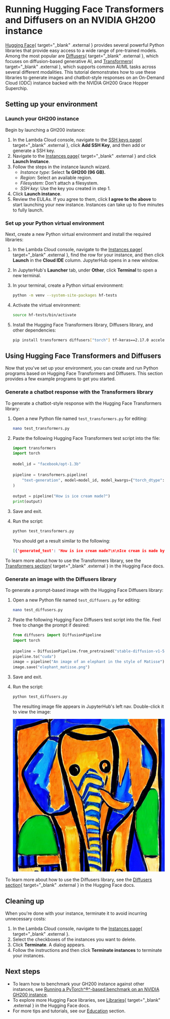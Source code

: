 # Running Hugging Face Transformers and Diffusers on an NVIDIA GH200 instance

[Hugging Face](https://huggingface.co/){ target="_blank" .external } provides
several powerful Python libraries that provide easy access to a wide range of
pre-trained models. Among the most popular are
[Diffusers](https://huggingface.co/docs/diffusers/index){ target="_blank" .external },
which focuses on diffusion-based generative AI, and
[Transformers](https://huggingface.co/docs/transformers/en/index){ target="_blank" .external },
which supports common AI/ML tasks across several different modalities. This
tutorial demonstrates how to use these libraries to generate images and
chatbot-style responses on an On-Demand Cloud (ODC) instance backed with the
NVIDIA GH200 Grace Hopper Superchip.

## Setting up your environment

### Launch your GH200 instance

Begin by launching a GH200 instance:

1. In the Lambda Cloud console, navigate to the
    [SSH keys page](https://cloud.lambdalabs.com/ssh-keys){ target="_blank" .external },
    click **Add SSH Key**, and then add or generate a SSH key.
1. Navigate to the
    [Instances page](https://cloud.lambdalabs.com/instances){ target="_blank" .external }
    and click **Launch Instance**.
1. Follow the steps in the instance launch wizard.
    -  _Instance type:_ Select **1x GH200 (96 GB).**
    -  _Region:_ Select an available region.
    -  _Filesystem:_ Don't attach a filesystem.
    -  _SSH key:_ Use the key you created in step 1.
1. Click **Launch instance**.
1. Review the EULAs. If you agree to them, click **I agree to the above** to
    start launching your new instance. Instances can take up to five minutes to
    fully launch.

### Set up your Python virtual environment

Next, create a new Python virtual environment and install the required
libraries:

1. In the Lambda Cloud console, navigate to the
    [Instances page](https://cloud.lambdalabs.com/instances){ target="_blank" .external },
    find the row for your instance, and then click **Launch** in the
    **Cloud IDE** column. JupyterHub opens in a new window.
1. In JupyterHub's **Launcher** tab, under **Other**, click **Terminal** to
    open a new terminal.
1. In your terminal, create a Python virtual environment:

    ```bash
    python -m venv --system-site-packages hf-tests
    ```

1. Activate the virtual environment:

    ```bash
    source hf-tests/bin/activate
    ```

1. Install the Hugging Face Transformers library, Diffusers library, and
    other dependencies:

    ```bash
    pip install transformers diffusers["torch"] tf-keras==2.17.0 accelerate
    ```

## Using Hugging Face Transformers and Diffusers

Now that you've set up your environment, you can create and run Python
programs based on Hugging Face Transformers and Diffusers. This section provides
a few example programs to get you started.

### Generate a chatbot response with the Transformers library

To generate a chatbot-style response with the Hugging Face Transformers library:

1. Open a new Python file named `test_transformers.py` for editing:

    ```bash
    nano test_transformers.py
    ```

1. Paste the following Hugging Face Transformers test script into the file:

    ```python
    import transformers
    import torch

    model_id = "facebook/opt-1.3b"

    pipeline = transformers.pipeline(
        "text-generation", model=model_id, model_kwargs={"torch_dtype": torch.bfloat16}, device_map="auto"
    )

    output = pipeline("How is ice cream made?")
    print(output)
    ```

1. Save and exit.
1. Run the script:

    ```bash
    python test_transformers.py
    ```

    You should get a result similar to the following:

    ```json { .no-copy }
    [{'generated_text': 'How is ice cream made?\n\nIce cream is made by mixing milk, sugar, and'}]
    ```

To learn more about how to use the Transformers library, see the
[Transformers section](https://huggingface.co/docs/transformers/index){ target="_blank" .external }
in the Hugging Face docs.

### Generate an image with the Diffusers library

To generate a prompt-based image with the Hugging Face Diffusers library:

1. Open a new Python file named `test_diffusers.py` for editing:

    ```bash
    nano test_diffusers.py
    ```

1. Paste the following Hugging Face Diffusers test script into the file.
    Feel free to change the prompt if desired:

    ```python
    from diffusers import DiffusionPipeline
    import torch

    pipeline = DiffusionPipeline.from_pretrained("stable-diffusion-v1-5/stable-diffusion-v1-5", torch_dtype=torch.float16)
    pipeline.to("cuda")
    image = pipeline("An image of an elephant in the style of Matisse").images[0]
    image.save("elephant_matisse.png")
    ```

1. Save and exit.
1. Run the script:

    ```bash
    python test_diffusers.py
    ```

    The resulting image file appears in JupyterHub's left nav. Double-click
    it to view the image:

    ![Generated image of an elephant in the style of Matisse](../../assets/images/elephant_matisse.png)

To learn more about how to use the Diffusers library, see the
[Diffusers section](https://huggingface.co/docs/diffusers/index){ target="_blank" .external }
in the Hugging Face docs.

## Cleaning up

When you're done with your instance, terminate it to avoid incurring unnecessary
costs:

1. In the Lambda Cloud console, navigate to the
    [Instances page](https://cloud.lambdalabs.com/instances){ target="_blank" .external }.
1. Select the checkboxes of the instances you want to delete.
1. Click **Terminate**. A dialog appears.
1. Follow the instructions and then click **Terminate instances** to
    terminate your instances.

## Next steps

-  To learn how to benchmark your GH200 instance against other instances, see
    [Running a PyTorch^&reg;^-based benchmark on an NVIDIA GH200 instance](running-benchmark-gh200.md).
-  To explore more Hugging Face libraries, see
    [Libraries](https://huggingface.co/docs/hub/en/models-libraries){ target="_blank" .external }
    in the Hugging Face docs.
-  For more tips and tutorials, see our [Education](../../education/index.md)
    section.
